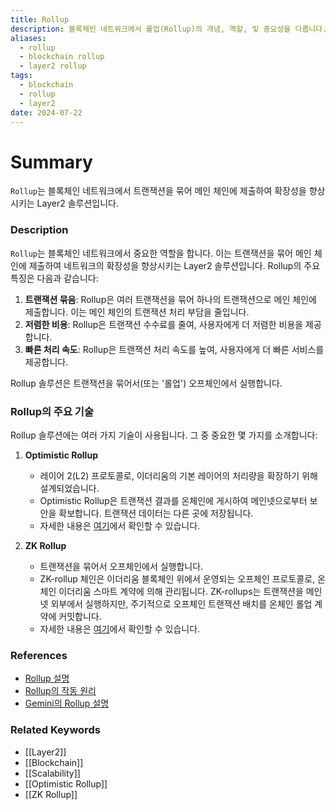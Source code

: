 ```yaml
---
title: Rollup
description: 블록체인 네트워크에서 롤업(Rollup)의 개념, 역할, 및 중요성을 다룹니다.
aliases:
  - rollup
  - blockchain rollup
  - layer2 rollup
tags:
  - blockchain
  - rollup
  - layer2
date: 2024-07-22
---
```


# Summary

`Rollup`는 블록체인 네트워크에서 트랜잭션을 묶어 메인 체인에 제출하여 확장성을 향상시키는 Layer2 솔루션입니다.

### Description

`Rollup`는 블록체인 네트워크에서 중요한 역할을 합니다. 이는 트랜잭션을 묶어 메인 체인에 제출하여 네트워크의 확장성을 향상시키는 Layer2 솔루션입니다. Rollup의 주요 특징은 다음과 같습니다:

1. **트랜잭션 묶음**: Rollup은 여러 트랜잭션을 묶어 하나의 트랜잭션으로 메인 체인에 제출합니다. 이는 메인 체인의 트랜잭션 처리 부담을 줄입니다.
2. **저렴한 비용**: Rollup은 트랜잭션 수수료를 줄여, 사용자에게 더 저렴한 비용을 제공합니다.
3. **빠른 처리 속도**: Rollup은 트랜잭션 처리 속도를 높여, 사용자에게 더 빠른 서비스를 제공합니다.

Rollup 솔루션은 트랜잭션을 묶어서(또는 '롤업') 오프체인에서 실행합니다.

### Rollup의 주요 기술

Rollup 솔루션에는 여러 가지 기술이 사용됩니다. 그 중 중요한 몇 가지를 소개합니다:

1. **Optimistic Rollup**

   - 레이어 2(L2) 프로토콜로, 이더리움의 기본 레이어의 처리량을 확장하기 위해 설계되었습니다.
   - Optimistic Rollup은 트랜잭션 결과를 온체인에 게시하여 메인넷으로부터 보안을 확보합니다. 트랜잭션 데이터는 다른 곳에 저장됩니다.
   - 자세한 내용은 [여기](https://ethereum.org/en/developers/docs/scaling/optimistic-rollups/)에서 확인할 수 있습니다.

2. **ZK Rollup**
   - 트랜잭션을 묶어서 오프체인에서 실행합니다.
   - ZK-rollup 체인은 이더리움 블록체인 위에서 운영되는 오프체인 프로토콜로, 온체인 이더리움 스마트 계약에 의해 관리됩니다. ZK-rollups는 트랜잭션을 메인넷 외부에서 실행하지만, 주기적으로 오프체인 트랜잭션 배치를 온체인 롤업 계약에 커밋합니다.
   - 자세한 내용은 [여기](https://ethereum.org/en/developers/docs/scaling/zk-rollups/#what-are-zk-rollups)에서 확인할 수 있습니다.

### References

- [Rollup 설명](https://www.techopedia.com/definition/rollup)
- [Rollup의 작동 원리](https://ethereum.org/en/glossary/#rollup)
- [Gemini의 Rollup 설명](https://www.gemini.com/cryptopedia/search?query=rollup)

### Related Keywords

- [[Layer2]]
- [[Blockchain]]
- [[Scalability]]
- [[Optimistic Rollup]]
- [[ZK Rollup]]

